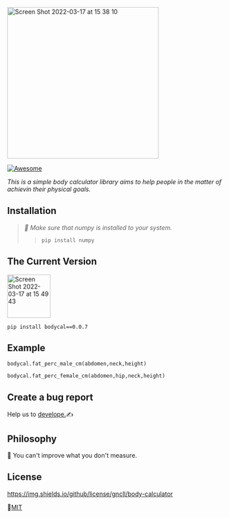 <img width="350" alt="Screen Shot 2022-03-17 at 15 38 10" src="https://user-images.githubusercontent.com/29928837/158810079-286eaaa6-53e2-4ca2-a17c-6796fd5ae691.png">


[![Awesome](https://awesome.re/badge.svg)](https://awesome.re)

*This is a simple body calculator library aims to help people in the matter of achievin their physical goals.*

## Installation

>*🔔 Make sure that numpy is installed to your system.*
>> `pip install numpy`

## The Current Version


[<img width="100" alt="Screen Shot 2022-03-17 at 15 49 43" src="https://user-images.githubusercontent.com/29928837/158812048-c4aa8cf6-d510-4f43-b414-ca5502006891.png">](https://pypi.org/project/bodycal/0.0.7/)


`
pip install bodycal==0.0.7
`

## Example

`bodycal.fat_perc_male_cm(abdomen,neck,height)`


`bodycal.fat_perc_female_cm(abdomen,hip,neck,height)`


##  Create a bug report

Help us to [develope.](https://github.com/gncll/body-calculator/issues)✍️



## Philosophy

📒 You can't improve what you don't measure.

##  License

https://img.shields.io/github/license/gncll/body-calculator

 📖[MIT](https://github.com/gncll/body-calculator/blob/main/LICENSE.txt)


